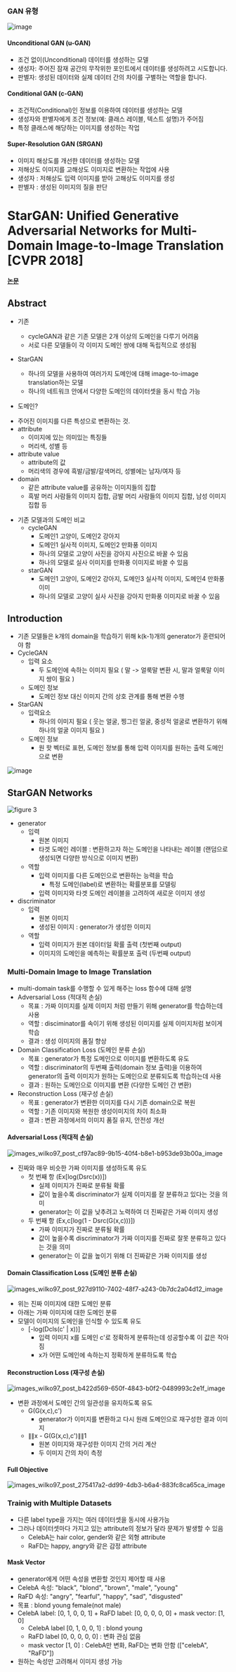 ### GAN 유형
![image](https://github.com/mjkim0819/NI2L_STUDY/assets/108729047/2bf6dbaa-c0ee-4714-9e8b-c0718110b1fc)

#### Unconditional GAN (u-GAN)
- 조건 없이(Unconditional) 데이터를 생성하는 모델
- 생성자: 주어진 잠재 공간의 무작위한 포인트에서 데이터를 생성하려고 시도합니다.
- 판별자: 생성된 데이터와 실제 데이터 간의 차이를 구별하는 역할을 합니다.

#### Conditional GAN (c-GAN)
- 조건적(Conditional)인 정보를 이용하여 데이터를 생성하는 모델
- 생성자와 판별자에게 조건 정보(예: 클래스 레이블, 텍스트 설명)가 주어짐
- 특정 클래스에 해당하는 이미지를 생성하는 작업

#### Super-Resolution GAN (SRGAN)
- 이미지 해상도를 개선한 데이터를 생성하는 모델
- 저해상도 이미지를 고해상도 이미지로 변환하는 작업에 사용
- 생성자 : 저해상도 입력 이미지를 받아 고해상도 이미지를 생성
- 판별자 : 생성된 이미지의 질을 판단

# StarGAN: Unified Generative Adversarial Networks for Multi-Domain Image-to-Image Translation [CVPR 2018]
**[논문](https://arxiv.org/pdf/1711.09020.pdf)**  
  
## Abstract
* 기존
  * cycleGAN과 같은 기존 모델은 2개 이상의 도메인을 다루기 어려움
  * 서로 다른 모델들이 각 이미지 도메인 쌍에 대해 독립적으로 생성됨
    
* StarGAN
  * 하나의 모델을 사용하여 여러가지 도메인에 대해 image-to-image translation하는 모델
  * 하나의 네트워크 안에서 다양한 도메인의 데이터셋을 동시 학습 가능

* 도메인?
- 주어진 이미지를 다른 특성으로 변환하는 것.
- attribute
  - 이미지에 있는 의미있는 특징들
  - 머리색, 성별 등
- attribute value
  - attribute의 값
  - 머리색의 경우에 흑발/금발/갈색머리, 성별에는 남자/여자 등
- domain
  - 같은 attribute value를 공유하는 이미지들의 집합
  - 흑발 머리 사람들의 이미지 집합, 금발 머리 사람들의 이미지 집합, 남성 이미지 집합 등

* 기존 모델과의 도메인 비교
  * cycleGAN
    * 도메인1 고양이, 도메인2 강아지
    * 도메인1 실사적 이미지, 도메인2 만화풍 이미지
    * 하나의 모델로 고양이 사진을 강아지 사진으로 바꿀 수 있음
    * 하나의 모델로 실사 이미지를 만화풍 이미지로 바꿀 수 있음
  * starGAN
    * 도메인1 고양이, 도메인2 강아지, 도메인3 실사적 이미지, 도메인4 만화풍 이미
    * 하나의 모델로 고양이 실사 사진을 강아지 만화풍 이미지로 바꿀 수 있음

    
## Introduction
* 기존 모델들은 k개의 domain을 학습하기 위해 k(k-1)개의 generator가 훈련되어야 함
* CycleGAN
  * 입력 요소
    * 두 도메인에 속하는 이미지 필요 ( 말 -> 얼룩말 변환 시, 말과 얼룩말 이미지 쌍이 필요 )
  * 도메인 정보
    * 도메인 정보 대신 이미지 간의 상호 관계를 통해 변환 수행
* StarGAN
  * 입력요소
    * 하나의 이미지 필요 ( 웃는 얼굴, 찡그린 얼굴, 중성적 얼굴로 변환하기 위해 하나의 얼굴 이미지 필요 )
  * 도메인 정보
    * 원 핫 벡터로 표현, 도메인 정보를 통해 입력 이미지를 원하는 출력 도메인으로 변환

![image](https://github.com/mjkim0819/NI2L_STUDY/assets/108729047/8cfa4668-e961-467d-b8f6-0a43b7d60185)  

## StarGAN Networks
![figure 3](https://github.com/mjkim0819/NI2L_STUDY/assets/108729047/177c47d8-d7de-4400-94da-63e808293b62)
- generator
  - 입력
    - 원본 이미지
    - 타겟 도메인 레이블 : 변환하고자 하는 도메인을 나타내는 레이블 (랜덤으로 생성되면 다양한 방식으로 이미지 변환)
  - 역할
    - 입력 이미지를 다른 도메인으로 변환하는 능력을 학습
      - 특정 도메인(label)로 변환하는 확률분포를 모델링
    - 입력 이미지와 타겟 도메인 레이블을 고려하여 새로운 이미지 생성
- discriminator
  - 입력
    - 원본 이미지
    - 생성된 이미지 : generator가 생성한 이미지
  - 역할
    - 입력 이미지가 원본 데이터일 확률 출력 (첫번째 output)
    - 이미지의 도메인을 예측하는 확률분포 출력 (두번째 output)

### Multi-Domain Image to Image Translation
- multi-domain task를 수행할 수 있게 해주는 loss 함수에 대해 설명
- Adversarial Loss (적대적 손실)
  - 목표 : 가짜 이미지를 실제 이미지 처럼 만들기 위해 generator를 학습하는데 사용
  - 역할 : disciminator를 속이기 위해 생성된 이미지를 실제 이미지처럼 보이게 학습
  - 결과 : 생성 이미지의 품질 향상
- Domain Classification Loss (도메인 분류 손실)
  - 목표 : generator가 특정 도메인으로 이미지를 변환하도록 유도
  - 역할 : discriminator의 두번째 출력(domain 정보 출력)을 이용하여 generator의 출력 이미지가 원하는 도메인으로 분류되도록 학습하는데 사용
  - 결과 : 원하는 도메인으로 이미지를 변환 (다양한 도메인 간 변환)
- Reconstruction Loss (재구성 손실)
  - 목표 : generator가 변환한 이미지를 다시 기존 domain으로 복원
  - 역할 : 기존 이미지와 복원한 생성이미지의 차이 최소화
  - 결과 : 변환 과정에서의 이미지 품질 유지, 안전성 개선

#### Adversarial Loss (적대적 손실)
![images_wilko97_post_cf97ac89-9b15-40f4-b8e1-b953de93b00a_image](https://github.com/mjkim0819/NI2L_STUDY/assets/108729047/6eac5085-d2b0-43a8-9467-e74ae70a4bab)  
* 진짜와 매우 비슷한 가짜 이미지를 생성하도록 유도
  * 첫 번째 항 (Ex[log(Dsrc(x))])
    * 실제 이미지가 진짜로 분류될 확률
    * 값이 높을수록 discriminator가 실제 이미지를 잘 분류하고 있다는 것을 의미
    * generator는 이 값을 낮추려고 노력하여 더 진짜같은 가짜 이미지 생성
  * 두 번째 항 (Ex,c[log(1 - Dsrc(G(x,c)))])
    * 가짜 이미지가 진짜로 분류될 확률
    * 값이 높을수록 discriminator가 가짜 이미지를 진짜로 잘못 분류하고 있다는 것을 의미
    * generator는 이 값을 높이기 위해 더 진짜같은 가짜 이미지를 생성

#### Domain Classification Loss (도메인 분류 손실)
![images_wilko97_post_927d9110-7402-48f7-a243-0b7dc2a04d12_image](https://github.com/mjkim0819/NI2L_STUDY/assets/108729047/e97a7874-cf8b-4646-88e8-1b1b1a1df5c5)  
* 위는 진짜 이미지에 대한 도메인 분류
* 아래는 가짜 이미지에 대한 도메인 분류
* 모델이 이미지의 도메인을 인식할 수 있도록 유도
   * [-log(Dcls(c' | x))]
      * 입력 이미지 x를 도메인 c'로 정확하게 분류하는데 성공할수록 이 값은 작아짐
      * x가 어떤 도메인에 속하는지 정확하게 분류하도록 학습
  
#### Reconstruction Loss (재구성 손실)
![images_wilko97_post_b422d569-650f-4843-b0f2-0489993c2e1f_image](https://github.com/mjkim0819/NI2L_STUDY/assets/108729047/5ce96cc5-da4a-42f3-81a1-121fe4947868)   
* 변환 과정에서 도메인 간의 일관성을 유지하도록 유도
  * G(G(x,c),c')
    * generator가 이미지를 변환하고 다시 원래 도메인으로 재구성한 결과 이미지
  * ∥∥x - G(G(x,c),c')∥∥1
    * 원본 이미지와 재구성한 이미지 간의 거리 계산
    * 두 이미지 간의 차이 측정

#### Full Objective
![images_wilko97_post_275417a2-dd99-4db3-b6a4-883fc8ca65ca_image](https://github.com/mjkim0819/NI2L_STUDY/assets/108729047/95d2de75-314f-44c6-af32-e1a7ae72267a)

### Trainig with Multiple Datasets
- 다른 label type을 가지는 여러 데이터셋을 동시에 사용가능
- 그러나 데이터셋마다 가지고 있는 attribute의 정보가 달라 문제가 발생할 수 있음
  - CelebA는 hair color, gender와 같은 외형 attribute
  - RaFD는 happy, angry와 같은 감정 attribute
#### Mask Vector
- generator에게 어떤 속성을 변환할 것인지 제어할 때 사용
- CelebA 속성: "black", "blond", "brown", "male", "young"
- RaFD 속성: "angry", "fearful", "happy", "sad", "disgusted"
- 목표 : blond young female(not male)
- CelebA label:  [0, 1, 0, 0, 1] + RaFD label: [0, 0, 0, 0, 0] + mask vector: [1, 0]
  - CelebA label [0, 1, 0, 0, 1] : blond young
  - RaFD label [0, 0, 0, 0, 0] : 변화 관심 없음
  - mask vector [1, 0] : CelebA만 변화, RaFD는 변화 안함 (["celebA", "RaFD"])
- 원하는 속성만 고려해서 이미지 생성 가능 
